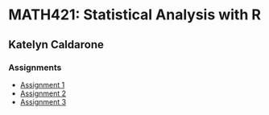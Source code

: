 # MATH421: Statistical Analysis with R

## Katelyn Caldarone

### Assignments

- [Assignment 1](Assignment1.html)
- [Assignment 2](Assignment2.html)
- [Assignment 3](Assignment3.html)
